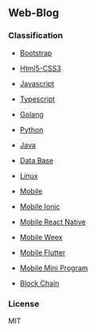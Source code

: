 Web-Blog
---

### Classification

- [Bootstrap](https://github.com/johnnynode/web-blog/blob/master/Bootstrap/README.md)

- [Html5-CSS3](https://github.com/johnnynode/web-blog/blob/master/Html5-CSS3/README.md)

- [Javascript](https://github.com/johnnynode/web-blog/blob/master/Javascript/README.md)

- [Typescript](https://github.com/johnnynode/web-blog/blob/master/Typescript/README.md)

- [Golang](https://github.com/johnnynode/web-blog/blob/master/Golang/README.md)

- [Python](https://github.com/johnnynode/web-blog/blob/master/Python/README.md)

- [Java](https://github.com/johnnynode/web-blog/blob/master/Java/README.md)

- [Data Base](https://github.com/johnnynode/web-blog/blob/master/Data-Base/README.md)

- [Linux](https://github.com/johnnynode/web-blog/blob/master/Linux/README.md)

- [Mobile](https://github.com/johnnynode/web-blog/blob/master/Mobile/README.md)

- [Mobile Ionic](https://github.com/johnnynode/web-blog/blob/master/Mobile/Ionic/README.md)

- [Mobile React Native](https://github.com/johnnynode/web-blog/blob/master/Mobile/React-Native/README.md)

- [Mobile Weex](https://github.com/johnnynode/web-blog/blob/master/Mobile/Weex/README.md)

- [Mobile Flutter](https://github.com/johnnynode/web-blog/blob/master/Mobile/Flutter/README.md)

- [Mobile Mini Program](https://github.com/johnnynode/web-blog/blob/master/Mobile/Mini-Program/README.md)

- [Block Chain](https://github.com/johnnynode/web-blog/blob/master/Block-Chain/README.md)

### License

MIT